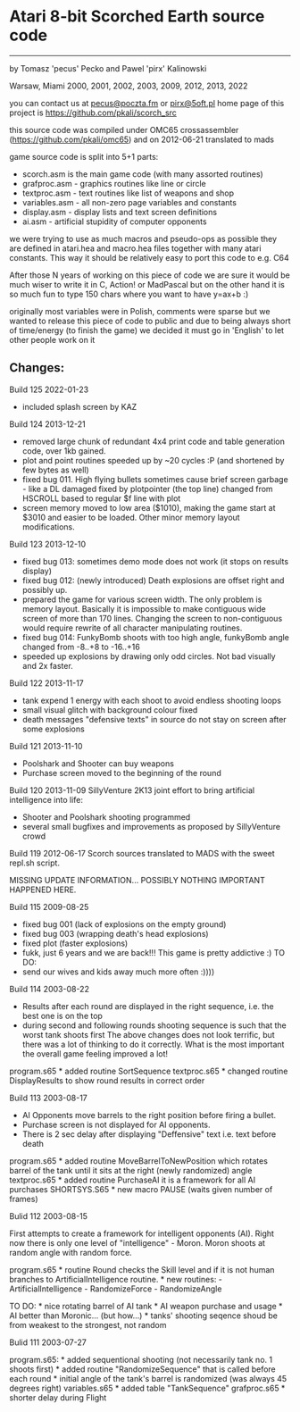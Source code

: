 # Atari 8-bit Scorched Earth source code
---------------------------------------------------
by Tomasz 'pecus' Pecko and Pawel 'pirx' Kalinowski

Warsaw, Miami 2000, 2001, 2002, 2003, 2009, 2012, 2013, 2022

you can contact us at pecus@poczta.fm or pirx@5oft.pl
home page of this project is https://github.com/pkali/scorch_src

this source code was compiled under OMC65 crossassembler 
(https://github.com/pkali/omc65)
and on 2012-06-21 translated to mads

game source code is split into 5+1 parts:
- scorch.asm is the main game code (with many assorted routines)
- grafproc.asm - graphics routines like line or circle
- textproc.asm - text routines like list of weapons and shop
- variables.asm - all non-zero page variables and constants
- display.asm - display lists and text screen definitions
- ai.asm - artificial stupidity of computer opponents

we were trying to use as much macros and pseudo-ops as possible
they are defined in atari.hea and macro.hea files together with many
atari constants. This way it should be relatively easy to
port this code to e.g. C64

After those N years of working on this piece of code
we are sure it would be much wiser to write it in C, Action!
or MadPascal but on the other hand it is so much fun to type 150 chars
where you want to have y=ax+b :)

originally most variables were in Polish, comments were sparse
but we wanted to release this piece of code to public
and due to being always short of time/energy (to finish the game)
we decided it must go in 'English' to let other people work on it

## Changes:

Build 125
2022-01-23
- included splash screen by KAZ


Build 124
2013-12-21
- removed large chunk of redundant 4x4 print code and table generation code,
  over 1kb gained.
- plot and point routines speeded up by ~20 cycles :P (and shortened by few bytes as well)
- fixed bug 011. High flying bullets sometimes cause brief screen garbage - like a DL damaged
  fixed by plotpointer (the top line) changed from HSCROLL based to regular $f line with plot
- screen memory moved to low area ($1010), making the game start at $3010 and easier
  to be loaded. Other minor memory layout modifications.

Build 123
2013-12-10
- fixed bug 013: sometimes demo mode does not work (it stops on results display)
- fixed bug 012: (newly introduced) Death explosions are offset right and possibly up.
- prepared the game for various screen width. The only problem is memory layout.
  Basically it is impossible to make contiguous wide screen of more than 170 lines.
  Changing the screen to non-contiguous would require rewrite of all character
  manipulating routines.
- fixed bug 014: FunkyBomb shoots with too high angle, 
  funkyBomb angle changed from -8..+8 to -16..+16
- speeded up explosions by drawing only odd circles. Not bad visually and 2x faster.

Build 122
2013-11-17
- tank expend 1 energy with each shoot to avoid endless shooting loops
- small visual glitch with background colour fixed
- death messages "defensive texts" in source do not stay on screen after some explosions

Build 121
2013-11-10
- Poolshark and Shooter can buy weapons
- Purchase screen moved to the beginning of the round

Build 120
2013-11-09
SillyVenture 2K13 joint effort to bring artificial intelligence into life:
- Shooter and Poolshark shooting programmed
- several small bugfixes and improvements as proposed by SillyVenture crowd 

Build 119
2012-06-17
Scorch sources translated to MADS with the sweet repl.sh script.

MISSING UPDATE INFORMATION... POSSIBLY NOTHING IMPORTANT HAPPENED HERE.

Build 115
2009-08-25
- fixed bug 001 (lack of explosions on the empty ground)
- fixed bug 003 (wrapping death's head explosions)
- fixed plot (faster explosions)
- fukk, just 6 years and we are back!!! This game is pretty addictive :)
TO DO:
- send our wives and kids away much more often :))))

Build 114
2003-08-22
- Results after each round are displayed in the right
  sequence, i.e. the best one is on the top
- during second and following rounds shooting sequence
  is such that the worst tank shoots first
The above changes does not look terrific, but there was
a lot of thinking to do it correctly. What is the most
important the overall game feeling improved a lot!

program.s65
    * added routine SortSequence
textproc.s65
    * changed routine DisplayResults to show
      round results in correct order

Build 113
2003-08-17
- AI Opponents move barrels to the right position
  before firing a bullet.
- Purchase screen is not displayed for AI opponents.
- There is 2 sec delay after displaying
  "Deffensive" text i.e. text before death

program.s65
    * added routine MoveBarrelToNewPosition
      which rotates barrel of the tank until
      it sits at the right (newly randomized) angle
textproc.s65
    * added routine PurchaseAI
      it is a framework for all AI purchases
SHORTSYS.S65
    * new macro PAUSE (waits given number of frames)


Bulid 112
2003-08-15

First attempts to create a framework for intelligent
opponents (AI). Right now there is only one level
of "intelligence" - Moron. Moron shoots at random angle
with random force.

program.s65
    * routine Round checks the Skill level
      and if it is not human branches to
      ArtificialIntelligence routine.
    * new routines:
      - ArtificialIntelligence
      - RandomizeForce
      - RandomizeAngle

TO DO:
    * nice rotating barrel of AI tank
    * AI weapon purchase and usage
    * AI better than Moronic... (but how...)
    * tanks' shooting seqence shoud be from
      weakest to the strongest, not random

Bulid 111
2003-07-27

program.s65:
    * added sequentional shooting
      (not necessarily tank no. 1 shoots first)
    * added routine "RandomizeSequence" that is called
      before each round
    * initial angle of the tank's barrel is randomized
      (was always 45 degrees right)
variables.s65
    * added table "TankSequence"
grafproc.s65
    * shorter delay during Flight